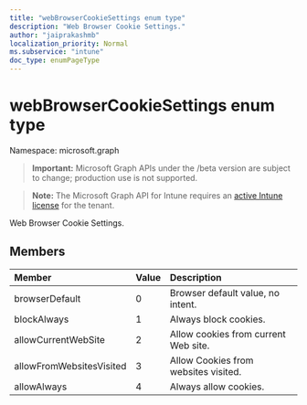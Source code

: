 ```yaml
---
title: "webBrowserCookieSettings enum type"
description: "Web Browser Cookie Settings."
author: "jaiprakashmb"
localization_priority: Normal
ms.subservice: "intune"
doc_type: enumPageType
---
```


# webBrowserCookieSettings enum type

Namespace: microsoft.graph

> **Important:** Microsoft Graph APIs under the /beta version are subject to change; production use is not supported.

> **Note:** The Microsoft Graph API for Intune requires an [active Intune license](https://go.microsoft.com/fwlink/?linkid=839381) for the tenant.

Web Browser Cookie Settings.

## Members
|Member|Value|Description|
|:---|:---|:---|
|browserDefault|0|Browser default value, no intent.|
|blockAlways|1|Always block cookies.|
|allowCurrentWebSite|2|Allow cookies from current Web site.|
|allowFromWebsitesVisited|3|Allow Cookies from websites visited.|
|allowAlways|4|Always allow cookies.|